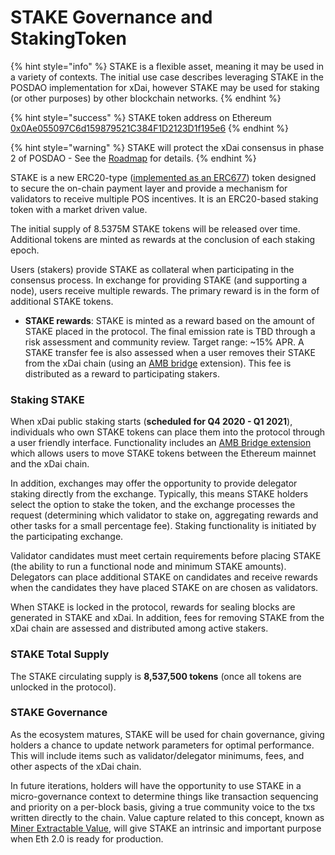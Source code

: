 # STAKE Governance and StakingToken

{% hint style="info" %}
STAKE is a flexible asset, meaning it may be used in a variety of contexts. The initial use case describes leveraging STAKE in the POSDAO implementation for xDai, however STAKE may be used for staking \(or other purposes\) by other blockchain networks. 
{% endhint %}

{% hint style="success" %}
STAKE token address on Ethereum [0x0Ae055097C6d159879521C384F1D2123D1f195e6](https://etherscan.io/token/0x0Ae055097C6d159879521C384F1D2123D1f195e6)
{% endhint %}

{% hint style="warning" %}
STAKE will protect the xDai consensus in phase 2 of POSDAO - See the [Roadmap](../stake-and-staking/#phase-2-easy-staking-public-staking-and-reward-expansion) for details.
{% endhint %}

STAKE is a new ERC20-type \([implemented as an ERC677](https://github.com/ethereum/EIPs/issues/677)\) token designed to secure the on-chain payment layer and provide a mechanism for validators to receive multiple POS incentives. It is an ERC20-based staking token with a market driven value. 

The initial supply of 8.5375M STAKE tokens will be released over time. Additional tokens are minted as rewards at the conclusion of each staking epoch. 

Users \(stakers\) provide STAKE as collateral when participating in the consensus process. In exchange for providing STAKE \(and supporting a node\), users receive multiple rewards. The primary reward is in the form of additional STAKE tokens.

* **STAKE rewards**: STAKE is minted as a reward based on the amount of STAKE placed in the protocol. The final emission rate is TBD through a risk assessment and community review. Target range: ~15% APR.   A STAKE transfer fee is also assessed when a user removes their STAKE from the xDai chain \(using an [AMB bridge](https://docs.tokenbridge.net/amb-bridge/about-amb-bridge) extension\). This fee is distributed as a reward to participating stakers. 

### Staking STAKE

When xDai public staking starts \(**scheduled for Q4 2020 - Q1 2021**\), individuals who own STAKE tokens can place them into the protocol through a user friendly interface. Functionality includes an [AMB Bridge extension](https://docs.tokenbridge.net/amb-bridge/about-amb-bridge) which allows users to move STAKE tokens between the Ethereum mainnet and the xDai chain.

In addition, exchanges may offer the opportunity to provide delegator staking directly from the exchange. Typically, this means STAKE holders select the option to stake the token, and the exchange processes the request \(determining which validator to stake on, aggregating rewards and other tasks for a small percentage fee\). Staking functionality is initiated by the participating exchange. 

Validator candidates must meet certain requirements before placing STAKE \(the ability to run a functional node and minimum STAKE amounts\).  Delegators can place additional STAKE on candidates and receive rewards when the candidates they have placed STAKE on are chosen as validators.

When STAKE is locked in the protocol, rewards for sealing blocks are generated in STAKE and xDai. In addition, fees for removing STAKE from the xDai chain are assessed and distributed among active stakers.

### STAKE Total Supply 

The STAKE circulating supply is **8,537,500 tokens** \(once all tokens are unlocked in the protocol\).

###  STAKE Governance

As the ecosystem matures, STAKE will be used for chain governance, giving holders a chance to update network parameters for optimal performance. This will include items such as validator/delegator minimums, fees, and other aspects of the xDai chain. 

In future iterations, holders will have the opportunity to use STAKE in a micro-governance context to determine things like transaction sequencing and priority on a per-block basis, giving a true community voice to the txs written directly to the chain.  Value capture related to this concept, known as [Miner Extractable Value](https://ethresear.ch/t/mev-auction-auctioning-transaction-ordering-rights-as-a-solution-to-miner-extractable-value/6788), will give STAKE an intrinsic and important purpose when Eth 2.0 is ready for production.

